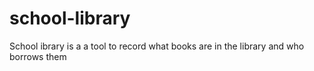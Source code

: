 # school-library
School ibrary is a a tool to record what books are in the library and who borrows them
